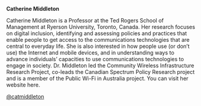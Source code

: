 **Catherine Middleton**

Catherine Middleton is a Professor at the Ted Rogers School of Management at Ryerson University, Toronto, Canada. Her research focuses on digital inclusion, identifying and assessing policies and practices that enable people to get access to the communications technologies that are central to everyday life. She is also interested in how people use (or don’t use) the Internet and mobile devices, and in understanding ways to advance individuals’ capacities to use communications technologies to engage in society. Dr. Middleton led the Community Wireless Infrastructure Research Project, co-leads the Canadian Spectrum Policy Research project and is a member of the Public Wi-Fi in Australia project. You can visit her website here.

[@catmiddleton](https://twitter.com/catmiddleton)
